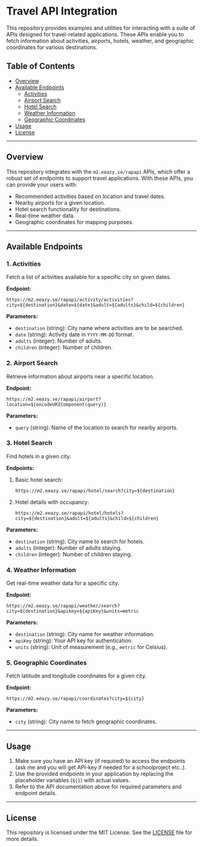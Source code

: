 # Travel API Integration  

This repository provides examples and utilities for interacting with a suite of APIs designed for travel-related applications. These APIs enable you to fetch information about activities, airports, hotels, weather, and geographic coordinates for various destinations.  

## Table of Contents  
- [Overview](#overview)  
- [Available Endpoints](#available-endpoints)  
  - [Activities](#activities)  
  - [Airport Search](#airport-search)  
  - [Hotel Search](#hotel-search)  
  - [Weather Information](#weather-information)  
  - [Geographic Coordinates](#geographic-coordinates)  
- [Usage](#usage)  
- [License](#license)  

---

## Overview  
This repository integrates with the `m2.eeazy.se/rapapi` APIs, which offer a robust set of endpoints to support travel applications. With these APIs, you can provide your users with:  
- Recommended activities based on location and travel dates.  
- Nearby airports for a given location.  
- Hotel search functionality for destinations.  
- Real-time weather data.  
- Geographic coordinates for mapping purposes.  

---

## Available Endpoints  

### 1. **Activities**  
Fetch a list of activities available for a specific city on given dates.  

**Endpoint:**  
```plaintext  
https://m2.eeazy.se/rapapi/activity/activities?city=${destination}&date=${date}&adult=${adults}&child=${children}  
```

**Parameters:**  
- `destination` (string): City name where activities are to be searched.  
- `date` (string): Activity date in `YYYY-MM-DD` format.  
- `adults` (integer): Number of adults.  
- `children` (integer): Number of children.  

### 2. **Airport Search**  
Retrieve information about airports near a specific location.  

**Endpoint:**  
```plaintext  
https://m2.eeazy.se/rapapi/airport?location=${encodeURIComponent(query)}  
```

**Parameters:**  
- `query` (string): Name of the location to search for nearby airports.  

### 3. **Hotel Search**  
Find hotels in a given city.  

**Endpoints:**  
1. Basic hotel search:  
   ```plaintext  
   https://m2.eeazy.se/rapapi/hotel/search?city=${destination}  
   ```
   
2. Hotel details with occupancy:  
   ```plaintext  
   https://m2.eeazy.se/rapapi/hotel/hotels?city=${destination}&adult=${adults}&child=${children}  
   ```

**Parameters:**  
- `destination` (string): City name to search for hotels.  
- `adults` (integer): Number of adults staying.  
- `children` (integer): Number of children staying.  

### 4. **Weather Information**  
Get real-time weather data for a specific city.  

**Endpoint:**  
```plaintext  
https://m2.eeazy.se/rapapi/weather/search?city=${destination}&apikey=${apiKey}&units=metric  
```

**Parameters:**  
- `destination` (string): City name for weather information.  
- `apiKey` (string): Your API key for authentication.  
- `units` (string): Unit of measurement (e.g., `metric` for Celsius).  

### 5. **Geographic Coordinates**  
Fetch latitude and longitude coordinates for a given city.  

**Endpoint:**  
```plaintext  
https://m2.eeazy.se/rapapi/coordinates?city=${city}  
```

**Parameters:**  
- `city` (string): City name to fetch geographic coordinates.  

---

## Usage  
1. Make sure you have an API key (if required) to access the endpoints (ask me and you will get API-key if needed for a schoolproject etc..).  
2. Use the provided endpoints in your application by replacing the placeholder variables (`${}`) with actual values.  
3. Refer to the API documentation above for required parameters and endpoint details.  

---

## License  
This repository is licensed under the MIT License. See the [LICENSE](LICENSE) file for more details.
